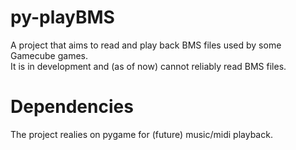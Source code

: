 py-playBMS
==========

A project that aims to read and play back BMS files used by some Gamecube games.  
It is in development and (as of now) cannot reliably read BMS files.

Dependencies
==========

The project realies on pygame for (future) music/midi playback.
